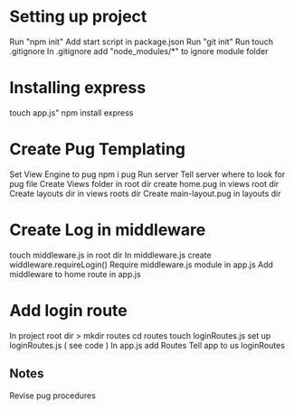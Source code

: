 # Setting up project

Run "npm init"
Add start script in package.json
Run "git init"
Run touch .gitignore
In .gitignore add "node_modules/\*" to ignore module folder

# Installing express

touch app.js"
npm install express

# Create Pug Templating

Set View Engine to pug
npm i pug
Run server
Tell server where to look for pug file
Create Views folder in root dir
create home.pug in views root dir
Create layouts dir in views roots dir
Create main-layout.pug in layouts dir

# Create Log in middleware

touch middleware.js in root dir
In middleware.js create widdleware.requireLogin()
Require middleware.js module in app.js
Add middleware to home route in app.js

# Add login route

In project root dir > mkdir routes
cd routes
touch loginRoutes.js
set up loginRoutes.js ( see code )
In app.js add Routes
Tell app to us loginRoutes

## Notes

Revise pug procedures
